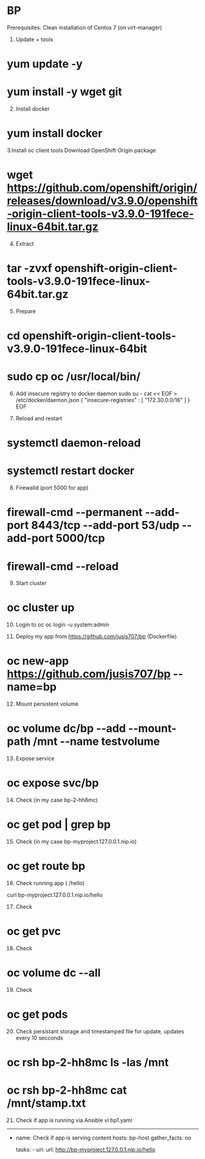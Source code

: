 # BP
Prerequisites:
Clean installation of Centos 7 (on virt-manager)

1. Update + tools
# yum update -y
# yum install -y wget git

2. Install docker
# yum install docker

3.Install oc client tools
 Download OpenShift Origin package
# wget https://github.com/openshift/origin/releases/download/v3.9.0/openshift-origin-client-tools-v3.9.0-191fece-linux-64bit.tar.gz 

4. Extract
# tar -zvxf openshift-origin-client-tools-v3.9.0-191fece-linux-64bit.tar.gz

5. Prepare
# cd openshift-origin-client-tools-v3.9.0-191fece-linux-64bit
# sudo cp oc /usr/local/bin/

6. Add insecure registry to docker daemon
sudo su -
cat << EOF > /etc/docker/daemon.json 
{
    "insecure-registries" : [ "172.30.0.0/16" ]
}
EOF

7. Reload and restart
# systemctl daemon-reload
# systemctl restart docker

8. Firewalld (port 5000 for app)
# firewall-cmd --permanent --add-port 8443/tcp --add-port 53/udp --add-port 5000/tcp
# firewall-cmd --reload

9. Start cluster
# oc cluster up

10. Login to oc
oc login -u system:admin

11. Deploy my app from https://github.com/jusis707/bp (Dockerfile)
# oc new-app https://github.com/jusis707/bp --name=bp

12. Mount persistent volume
# oc volume dc/bp --add --mount-path /mnt --name testvolume

13. Expose service 
# oc expose svc/bp

14. Check (in my case bp-2-hh8mc)
# oc get pod | grep bp

15. Check (in my case bp-myproject.127.0.0.1.nip.io)
# oc get route bp

16. Check running app ( /hello)

curl bp-myproject.127.0.0.1.nip.io/hello

17. Check
# oc get pvc

18. Check
# oc volume dc --all

19. Check
# oc get pods

20. Check persistant storage and timestamped file for update, updates every 10 secconds
# oc rsh bp-2-hh8mc ls -las /mnt
# oc rsh bp-2-hh8mc cat /mnt/stamp.txt

21. Check if app is running via Ansible
vi bp1.yaml

---
- name: Check if app is serving content
  hosts: bp-host
  gather_facts: no

  tasks:
      - uri:
         url: http://bp-myproject.127.0.0.1.nip.io/hello
